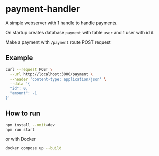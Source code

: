 # payment-handler

A simple webserver with 1 handle to handle payments.

On startup creates database `payment` with table `user` and 1 user with id `0`.

Make a payment with `/payment` route POST request

## Example

```bash
curl --request POST \
  --url http://localhost:3000/payment \
  --header 'content-type: application/json' \
  --data '{
  "id": 0,
  "amount": -1
}'
```

## How to run

```bash
npm install --omit=dev
npm run start
```

or with Docker

```bash
docker compose up --build
```
